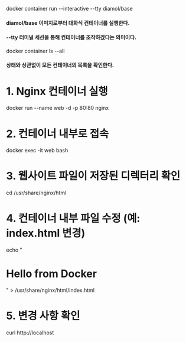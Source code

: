 docker container run --interactive --tty diamol/base
#### diamol/base 이미지로부터 대화식 컨테이너를 실행한다.
#### --tty 터미널 세션을 통해 컨테이너를 조작하겠다는 의미이다.

docker container ls --all
#### 상태와 상관없이 모든 컨테이너의 목록을 확인한다.

# 1. Nginx 컨테이너 실행
docker run --name web -d -p 80:80 nginx

# 2. 컨테이너 내부로 접속
docker exec -it web bash

# 3. 웹사이트 파일이 저장된 디렉터리 확인
cd /usr/share/nginx/html

# 4. 컨테이너 내부 파일 수정 (예: index.html 변경)
echo "<h1>Hello from Docker</h1>" > /usr/share/nginx/html/index.html

# 5. 변경 사항 확인
curl http://localhost

